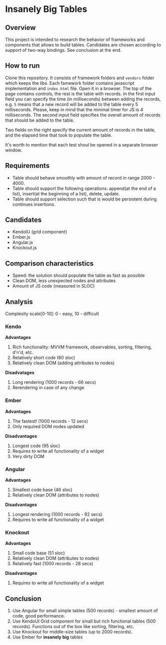 # Insanely Big Tables

## Overview
This project is intended to research the behavior of frameworks and components that allows to build tables.
Candidates are chosen according to support of two-way bindings.
See conclusion at the end.

## How to run
Clone this repository. It consists of framework folders and `vendors` folder which keeps the libs.
Each famework folder contains javascript implementation and  `index.html` file. Open it in a browser.
The top of the page contains controls, the rest is the table with records. In the first input field you can specify the
time (in milliseconds) between adding the records, e.g. `5` means that a new record will be added to the table every
5 milliseconds. Please, keep in mind that the minimal timer for JS is 4 milliseconds. The second input field specifies the
overall amount of records that should be added to the table.

Two fields on the right specify the current amount of records in the table, and the elapsed time that took to populate the table.

It's worth to mention that each test shoul be opened in a separate browser window.


## Requirements
- Table should behave smoothly with amount of record in range 2000 - 4000. 
- Table should support the following operations: append(at the end of a list), insert(at the beginning of a list), delete, update.
- Table should support selection such that is would be persistent during continues insertions.

## Candidates
- KendoIU (grid component)
- Ember.js
- Angular.js
- Knockout.js

## Comparison characteristics
 - Speed: the solution should populate the table as fast as possible
 - Clean DOM, less unexpected nodes and attributes
 - Amount of JS code (measured in SLOC)

## Analysis

Complexity scale[0-10]: 0 - easy, 10 - difficult

### Kendo
**Advantages**

1. Rich functionality: MVVM framework, observables, sorting, filtering, d'n'd, etc.
2. Relatively short code (60 sloc)
3. Relatively clean DOM (adding attributes to nodes)

**Disadvatages**

1. Long rendering (1000 records - 66 secs)
2. Rerendering in case of any change

### Ember
**Advantages**

1. The fastest! (1000 records - 12 secs)
2. Only required DOM nodes updated

**Disadvantages**

1. Longest code (95 sloc)
2. Requires to write all functionality of a widget
3. Very dirty DOM

### Angular
**Advantages**

1. Smallest code base (46 sloc)
2. Relatively clean DOM (attributes to nodes)

**Disadvantages**

1. Longest rendering (1000 records - 92 secs)
2. Requires to write all functionality of a widget

### Knockout
**Advantages**

1. Small code base (51 sloc)
2. Relatively clean DOM (attributes to nodes)
3. Relatively fast (1000 records - 28 secs)

**Disadvantages**

1. Requires to write all functionality of a widget

## Conclusion
1. Use Angular for small simple tables (500 records) - smallest amount of code, good performance.
2. Use KendoUI Grid component for small but rich functional tables (500 records). Functions out of the box like sorting, filtering, etc.
3. Use Knockout for middle-size tables (up to 2000 records).
4. Use Ember for **insanely big** tables